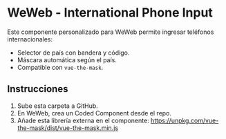 # WeWeb - International Phone Input

Este componente personalizado para WeWeb permite ingresar teléfonos internacionales:
- Selector de país con bandera y código.
- Máscara automática según el país.
- Compatible con `vue-the-mask`.

## Instrucciones
1. Sube esta carpeta a GitHub.
2. En WeWeb, crea un Coded Component desde el repo.
3. Añade esta librería externa en el componente:
   https://unpkg.com/vue-the-mask/dist/vue-the-mask.min.js